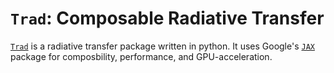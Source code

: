 # `Trad`: Composable Radiative Transfer

[`Trad`](https://github.com/adxsrc/trad) is a radiative transfer
package written in python.
It uses Google's [`JAX`](https://github.com/google/jax) package for
composbility, performance, and GPU-acceleration.
